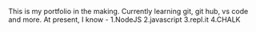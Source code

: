 This is my portfolio in the making. Currently learning git, git hub, vs code and more.
At present, I know -
 1.NodeJS
 2.javascript
 3.repl.it
 4.CHALK
